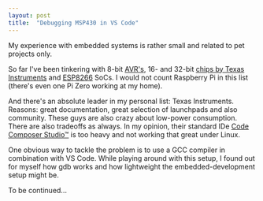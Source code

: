 ```yaml
---
layout: post
title:  "Debugging MSP430 in VS Code"
---
```


My experience with embedded systems is rather small and related to pet projects only. 


So far I've been tinkering with 8-bit [AVR's](https://en.wikipedia.org/wiki/AVR_microcontrollers), 16- and 32-bit [chips by Texas Instruments](https://en.wikipedia.org/wiki/TI_MSP430) and [ESP8266](https://en.wikipedia.org/wiki/ESP8266) SoCs. I would not count Raspberry Pi in this list (there's even one  Pi Zero working at my home). 


And there's an absolute leader in my personal list: Texas Instruments. Reasons: great documentation, great selection of launchpads and also community. These guys are also crazy about low-power consumption.
There are also tradeoffs as always. In my opinion, their standard IDe [Code Composer Studio™](https://www.ti.com/tool/CCSTUDIO) is too heavy and not working that great under Linux. 

One obvious way to tackle the problem is to use a GCC compiler in combination with VS Code. While playing around with this setup, I found out for myself how gdb works and how lightweight the embedded-development setup might be.

To be continued...